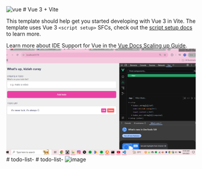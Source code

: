 <img width="1333" height="749" alt="vue" src="https://github.com/user-attachments/assets/0bc0425c-c600-4424-93eb-a66f73ac06ae" />
# Vue 3 + Vite

This template should help get you started developing with Vue 3 in Vite. The template uses Vue 3 `<script setup>` SFCs, check out the [script setup docs](https://v3.vuejs.org/api/sfc-script-setup.html#sfc-script-setup) to learn more.

Learn more about IDE Support for Vue in the [Vue Docs Scaling up Guide](https://vuejs.org/guide/scaling-up/tooling.html#ide-support).
![alt text](vue.PNG)#   t o d o - l i s t - 
 
 #   t o d o - l i s t - 
 
 
<img width="1333" height="749" alt="image" src="https://github.com/user-attachments/assets/68008cd8-02d4-4c83-932d-b59c6cafead4" />

